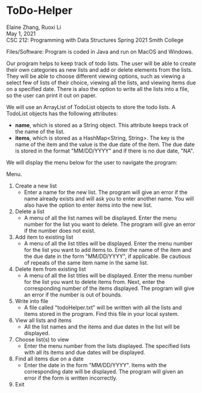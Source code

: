 # ToDo-Helper

Elaine Zhang, Ruoxi Li  
May 1, 2021  
CSC 212: Programming with Data Structures Spring 2021 Smith College

Files/Software: Program is coded in Java and run on MacOS and Windows.

Our program helps to keep track of todo lists. The user will be able to create their own categories as new lists and add or delete elements from the lists. They will be able to choose different viewing options, such as viewing a select few of lists of their choice, viewing all the lists, and viewing items due on a specified date. There is also the option to write all the lists into a file, so the user can print it out on paper. 

We will use an ArrayList of TodoList objects to store the todo lists. A TodoList objects has the following attributes:  
- **name**, which is stored as a String object. This attribute keeps track of the name of the list.  
- **items**, which is stored as a HashMap\<String, String\>. The key is the name of the item and the value is the due date of the item. The due date is stored in the format "MM/DD/YYYY" and if there is no due date, "NA".  

We will display the menu below for the user to navigate the program: 

Menu.
1. Create a new list
    - Enter a name for the new list. The program will give an error if the name already exists and will ask you to enter another name. You will also have the option to enter items into the new list.
2. Delete a list
    - A menu of all the list names will be displayed. Enter the menu number for the list you want to delete. The program will give an error if the number does not exist.
3. Add item to existing list
    - A menu of all the list titles will be displayed. Enter the menu number for the list you want to add items to. Enter the name of the item and the due date in the form "MM/DD/YYYY", if applicable. Be cautious of repeats of the same item name in the same list.
4. Delete item from existing list
    - A menu of all the list titles will be displayed. Enter the menu number for the list you want to delete items from. Next, enter the corresponding number of the items displayed. The program will give an error if the number is out of bounds.
5. Write into file  
    - A file called "todoHelper.txt" will be written with all the lists and items stored in the program. Find this file in your local system.
6. View all lists and items
    - All the list names and the items and due dates in the list will be displayed.
7. Choose list(s) to view
    - Enter the menu number from the lists displayed. The specified lists with all its items and due dates will be displayed.
8. Find all items due on a date
    - Enter the date in the form "MM/DD/YYYY". Items with the corresponding date will be displayed. The program will given an error if the form is written incorrectly.
0. Exit
